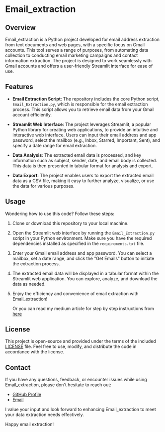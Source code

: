 # Email_extraction

## Overview

Email_extraction is a Python project developed for email address extraction from text documents and web pages, with a specific focus on Gmail accounts. This tool serves a range of purposes, from automating data collection to conducting email marketing campaigns and contact information extraction. The project is designed to work seamlessly with Gmail accounts and offers a user-friendly Streamlit interface for ease of use.

## Features

- **Email Extraction Script**: The repository includes the core Python script, `Email_Extraction.py`, which is responsible for the email extraction process. This script allows you to retrieve email data from your Gmail account efficiently.

- **Streamlit Web Interface**: The project leverages Streamlit, a popular Python library for creating web applications, to provide an intuitive and interactive web interface. Users can input their email address and app password, select the mailbox (e.g., Inbox, Starred, Important, Sent), and specify a date range for email extraction.

- **Data Analysis**: The extracted email data is processed, and key information such as subject, sender, date, and email body is collected. This data is then presented in tabular format for analysis and export.

- **Data Export**: The project enables users to export the extracted email data as a CSV file, making it easy to further analyze, visualize, or use the data for various purposes.

## Usage

Wondering how to use this code?
Follow these steps:

1. Clone or download this repository to your local machine.

2. Open the Streamlit web interface by running the `Email_Extraction.py` script in your Python environment. Make sure you have the required dependencies installed as specified in the `requirements.txt` file.

3. Enter your Gmail email address and app password. You can select a mailbox, set a date range, and click the "Get Emails" button to initiate the extraction process.

4. The extracted email data will be displayed in a tabular format within the Streamlit web application. You can explore, analyze, and download the data as needed.

5. Enjoy the efficiency and convenience of email extraction with Email_extraction!

   Or you can read my medium article for step by step instructions from [here](https://sidratulmuntahaghouri.medium.com/get-your-emails-in-excel-b33f4e8b28cc)

## License

This project is open-source and provided under the terms of the included [LICENSE](LICENSE) file. Feel free to use, modify, and distribute the code in accordance with the license.

## Contact

If you have any questions, feedback, or encounter issues while using Email_extraction, please don't hesitate to reach out:

- [GitHub Profile](https://github.com/Sidra-Tul-Muntaha-Ghouri)
- [Email](mailto:sidratulmuntaha135@gmail.com)

I value your input and look forward to enhancing Email_extraction to meet your data extraction needs effectively.

Happy email extraction!


